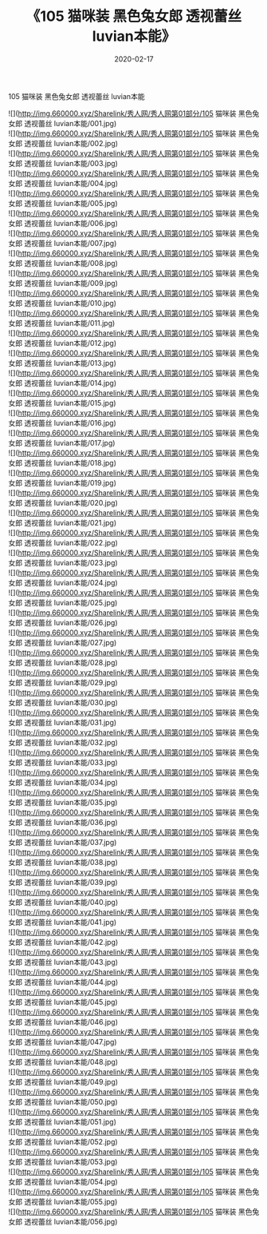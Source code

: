 ﻿---
layout: post
title:  《105 猫咪装 黑色兔女郎 透视蕾丝 luvian本能》
date:   2020-02-17
img: http://img.660000.xyz/Sharelink/秀人网/秀人网第01部分/105 猫咪装 黑色兔女郎 透视蕾丝 luvian本能/000.jpg
categories: [美女, 清纯, 唯美]
---

105 猫咪装 黑色兔女郎 透视蕾丝 luvian本能

  ![](http://img.660000.xyz/Sharelink/秀人网/秀人网第01部分/105 猫咪装 黑色兔女郎 透视蕾丝 luvian本能/001.jpg) <br> ![](http://img.660000.xyz/Sharelink/秀人网/秀人网第01部分/105 猫咪装 黑色兔女郎 透视蕾丝 luvian本能/002.jpg) <br> ![](http://img.660000.xyz/Sharelink/秀人网/秀人网第01部分/105 猫咪装 黑色兔女郎 透视蕾丝 luvian本能/003.jpg) <br> ![](http://img.660000.xyz/Sharelink/秀人网/秀人网第01部分/105 猫咪装 黑色兔女郎 透视蕾丝 luvian本能/004.jpg) <br> ![](http://img.660000.xyz/Sharelink/秀人网/秀人网第01部分/105 猫咪装 黑色兔女郎 透视蕾丝 luvian本能/005.jpg) <br> ![](http://img.660000.xyz/Sharelink/秀人网/秀人网第01部分/105 猫咪装 黑色兔女郎 透视蕾丝 luvian本能/006.jpg) <br> ![](http://img.660000.xyz/Sharelink/秀人网/秀人网第01部分/105 猫咪装 黑色兔女郎 透视蕾丝 luvian本能/007.jpg) <br> ![](http://img.660000.xyz/Sharelink/秀人网/秀人网第01部分/105 猫咪装 黑色兔女郎 透视蕾丝 luvian本能/008.jpg) <br> ![](http://img.660000.xyz/Sharelink/秀人网/秀人网第01部分/105 猫咪装 黑色兔女郎 透视蕾丝 luvian本能/009.jpg) <br> ![](http://img.660000.xyz/Sharelink/秀人网/秀人网第01部分/105 猫咪装 黑色兔女郎 透视蕾丝 luvian本能/010.jpg) <br> ![](http://img.660000.xyz/Sharelink/秀人网/秀人网第01部分/105 猫咪装 黑色兔女郎 透视蕾丝 luvian本能/011.jpg) <br> ![](http://img.660000.xyz/Sharelink/秀人网/秀人网第01部分/105 猫咪装 黑色兔女郎 透视蕾丝 luvian本能/012.jpg) <br> ![](http://img.660000.xyz/Sharelink/秀人网/秀人网第01部分/105 猫咪装 黑色兔女郎 透视蕾丝 luvian本能/013.jpg) <br> ![](http://img.660000.xyz/Sharelink/秀人网/秀人网第01部分/105 猫咪装 黑色兔女郎 透视蕾丝 luvian本能/014.jpg) <br> ![](http://img.660000.xyz/Sharelink/秀人网/秀人网第01部分/105 猫咪装 黑色兔女郎 透视蕾丝 luvian本能/015.jpg) <br> ![](http://img.660000.xyz/Sharelink/秀人网/秀人网第01部分/105 猫咪装 黑色兔女郎 透视蕾丝 luvian本能/016.jpg) <br> ![](http://img.660000.xyz/Sharelink/秀人网/秀人网第01部分/105 猫咪装 黑色兔女郎 透视蕾丝 luvian本能/017.jpg) <br> ![](http://img.660000.xyz/Sharelink/秀人网/秀人网第01部分/105 猫咪装 黑色兔女郎 透视蕾丝 luvian本能/018.jpg) <br> ![](http://img.660000.xyz/Sharelink/秀人网/秀人网第01部分/105 猫咪装 黑色兔女郎 透视蕾丝 luvian本能/019.jpg) <br> ![](http://img.660000.xyz/Sharelink/秀人网/秀人网第01部分/105 猫咪装 黑色兔女郎 透视蕾丝 luvian本能/020.jpg) <br> ![](http://img.660000.xyz/Sharelink/秀人网/秀人网第01部分/105 猫咪装 黑色兔女郎 透视蕾丝 luvian本能/021.jpg) <br> ![](http://img.660000.xyz/Sharelink/秀人网/秀人网第01部分/105 猫咪装 黑色兔女郎 透视蕾丝 luvian本能/022.jpg) <br> ![](http://img.660000.xyz/Sharelink/秀人网/秀人网第01部分/105 猫咪装 黑色兔女郎 透视蕾丝 luvian本能/023.jpg) <br> ![](http://img.660000.xyz/Sharelink/秀人网/秀人网第01部分/105 猫咪装 黑色兔女郎 透视蕾丝 luvian本能/024.jpg) <br> ![](http://img.660000.xyz/Sharelink/秀人网/秀人网第01部分/105 猫咪装 黑色兔女郎 透视蕾丝 luvian本能/025.jpg) <br> ![](http://img.660000.xyz/Sharelink/秀人网/秀人网第01部分/105 猫咪装 黑色兔女郎 透视蕾丝 luvian本能/026.jpg) <br> ![](http://img.660000.xyz/Sharelink/秀人网/秀人网第01部分/105 猫咪装 黑色兔女郎 透视蕾丝 luvian本能/027.jpg) <br> ![](http://img.660000.xyz/Sharelink/秀人网/秀人网第01部分/105 猫咪装 黑色兔女郎 透视蕾丝 luvian本能/028.jpg) <br> ![](http://img.660000.xyz/Sharelink/秀人网/秀人网第01部分/105 猫咪装 黑色兔女郎 透视蕾丝 luvian本能/029.jpg) <br> ![](http://img.660000.xyz/Sharelink/秀人网/秀人网第01部分/105 猫咪装 黑色兔女郎 透视蕾丝 luvian本能/030.jpg) <br> ![](http://img.660000.xyz/Sharelink/秀人网/秀人网第01部分/105 猫咪装 黑色兔女郎 透视蕾丝 luvian本能/031.jpg) <br> ![](http://img.660000.xyz/Sharelink/秀人网/秀人网第01部分/105 猫咪装 黑色兔女郎 透视蕾丝 luvian本能/032.jpg) <br> ![](http://img.660000.xyz/Sharelink/秀人网/秀人网第01部分/105 猫咪装 黑色兔女郎 透视蕾丝 luvian本能/033.jpg) <br> ![](http://img.660000.xyz/Sharelink/秀人网/秀人网第01部分/105 猫咪装 黑色兔女郎 透视蕾丝 luvian本能/034.jpg) <br> ![](http://img.660000.xyz/Sharelink/秀人网/秀人网第01部分/105 猫咪装 黑色兔女郎 透视蕾丝 luvian本能/035.jpg) <br> ![](http://img.660000.xyz/Sharelink/秀人网/秀人网第01部分/105 猫咪装 黑色兔女郎 透视蕾丝 luvian本能/036.jpg) <br> ![](http://img.660000.xyz/Sharelink/秀人网/秀人网第01部分/105 猫咪装 黑色兔女郎 透视蕾丝 luvian本能/037.jpg) <br> ![](http://img.660000.xyz/Sharelink/秀人网/秀人网第01部分/105 猫咪装 黑色兔女郎 透视蕾丝 luvian本能/038.jpg) <br> ![](http://img.660000.xyz/Sharelink/秀人网/秀人网第01部分/105 猫咪装 黑色兔女郎 透视蕾丝 luvian本能/039.jpg) <br> ![](http://img.660000.xyz/Sharelink/秀人网/秀人网第01部分/105 猫咪装 黑色兔女郎 透视蕾丝 luvian本能/040.jpg) <br> ![](http://img.660000.xyz/Sharelink/秀人网/秀人网第01部分/105 猫咪装 黑色兔女郎 透视蕾丝 luvian本能/041.jpg) <br> ![](http://img.660000.xyz/Sharelink/秀人网/秀人网第01部分/105 猫咪装 黑色兔女郎 透视蕾丝 luvian本能/042.jpg) <br> ![](http://img.660000.xyz/Sharelink/秀人网/秀人网第01部分/105 猫咪装 黑色兔女郎 透视蕾丝 luvian本能/043.jpg) <br> ![](http://img.660000.xyz/Sharelink/秀人网/秀人网第01部分/105 猫咪装 黑色兔女郎 透视蕾丝 luvian本能/044.jpg) <br> ![](http://img.660000.xyz/Sharelink/秀人网/秀人网第01部分/105 猫咪装 黑色兔女郎 透视蕾丝 luvian本能/045.jpg) <br> ![](http://img.660000.xyz/Sharelink/秀人网/秀人网第01部分/105 猫咪装 黑色兔女郎 透视蕾丝 luvian本能/046.jpg) <br> ![](http://img.660000.xyz/Sharelink/秀人网/秀人网第01部分/105 猫咪装 黑色兔女郎 透视蕾丝 luvian本能/047.jpg) <br> ![](http://img.660000.xyz/Sharelink/秀人网/秀人网第01部分/105 猫咪装 黑色兔女郎 透视蕾丝 luvian本能/048.jpg) <br> ![](http://img.660000.xyz/Sharelink/秀人网/秀人网第01部分/105 猫咪装 黑色兔女郎 透视蕾丝 luvian本能/049.jpg) <br> ![](http://img.660000.xyz/Sharelink/秀人网/秀人网第01部分/105 猫咪装 黑色兔女郎 透视蕾丝 luvian本能/050.jpg) <br> ![](http://img.660000.xyz/Sharelink/秀人网/秀人网第01部分/105 猫咪装 黑色兔女郎 透视蕾丝 luvian本能/051.jpg) <br> ![](http://img.660000.xyz/Sharelink/秀人网/秀人网第01部分/105 猫咪装 黑色兔女郎 透视蕾丝 luvian本能/052.jpg) <br> ![](http://img.660000.xyz/Sharelink/秀人网/秀人网第01部分/105 猫咪装 黑色兔女郎 透视蕾丝 luvian本能/053.jpg) <br> ![](http://img.660000.xyz/Sharelink/秀人网/秀人网第01部分/105 猫咪装 黑色兔女郎 透视蕾丝 luvian本能/054.jpg) <br> ![](http://img.660000.xyz/Sharelink/秀人网/秀人网第01部分/105 猫咪装 黑色兔女郎 透视蕾丝 luvian本能/055.jpg) <br> ![](http://img.660000.xyz/Sharelink/秀人网/秀人网第01部分/105 猫咪装 黑色兔女郎 透视蕾丝 luvian本能/056.jpg) <br>